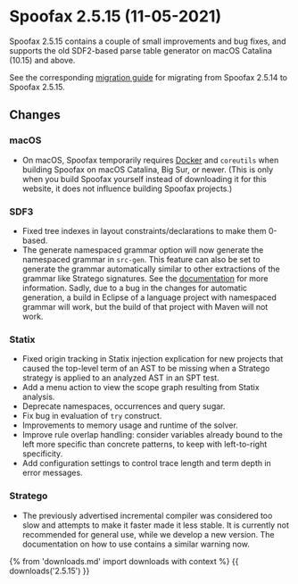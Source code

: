# Spoofax 2.5.15 (11-05-2021)

Spoofax 2.5.15 contains a couple of small improvements and bug fixes,
and supports the old SDF2-based parse table generator on macOS Catalina
(10.15) and above.

See the corresponding [migration guide](../migrate/2.5.15.md) for
migrating from Spoofax 2.5.14 to Spoofax 2.5.15.

## Changes

### macOS

-   On macOS, Spoofax temporarily requires
    [Docker](https://docs.docker.com/docker-for-mac/install/) and
    `coreutils` when building Spoofax on macOS Catalina, Big Sur, or
    newer. (This is only when you build Spoofax yourself instead of
    downloading it for this website, it does not influence building
    Spoofax projects.)

### SDF3

-   Fixed tree indexes in layout constraints/declarations to make them
    0-based.
-   The generate namespaced grammar option will now generate the
    namespaced grammar in `src-gen`. This feature can also be set to
    generate the grammar automatically similar to other extractions of
    the grammar like Stratego signatures. See the
    [documentation](../../references/sdf3/configuration.md)
    for more information. Sadly, due to a bug in the changes for
    automatic generation, a build in Eclipse of a language project with
    namespaced grammar will work, but the build of that project with
    Maven will not work.

### Statix

-   Fixed origin tracking in Statix injection explication for new
    projects that caused the top-level term of an AST to be missing when
    a Stratego strategy is applied to an analyzed AST in an SPT test.
-   Add a menu action to view the scope graph resulting from Statix
    analysis.
-   Deprecate namespaces, occurrences and query sugar.
-   Fix bug in evaluation of `try` construct.
-   Improvements to memory usage and runtime of the solver.
-   Improve rule overlap handling: consider variables already bound to
    the left more specific than concrete patterns, to keep with
    left-to-right specificity.
-   Add configuration settings to control trace length and term depth in
    error messages.

### Stratego

-   The previously advertised incremental compiler was considered too
    slow and attempts to make it faster made it less stable. It is
    currently not recommended for general use, while we develop a new
    version. The documentation on how to use contains a similar warning
    now.

{% from 'downloads.md' import downloads with context %}
{{ downloads('2.5.15') }}
